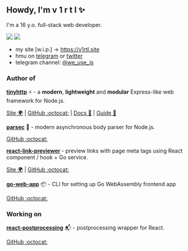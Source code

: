 ## Howdy, I'm v 1 r t l ✨

I'm a 16 y.o. full-stack web developer.

[![](https://img.shields.io/badge/website-v1rtl.site-blue?style=flat-square)](https://v1rtl.site) ![](https://img.shields.io/badge/languages-ts,js,go-black?style=flat-square)

- my site [w.i.p.] -> https://v1rtl.site
- hmu on [telegram](https://t.me/talentless_guy) or [twitter](https://twitter.com/v1rtl)
- telegram channel: [@we_use_js](https://t.me/we_use_js)

### Author of

**[tinyhttp](https://tinyhttp.v1rtl.site)** :zap: - a **modern**, **lightweight** and **modular** Express-like web framework for Node.js.

[Site :earth_africa:](https://tinyhttp.v1rtl.site) | [GitHub :octocat:](https://github.com/talentlessguy/tinyhttp) | [Docs :scroll:](https://tinyhttp.v1rtl.site/docs) | [Guide :triangular_flag_on_post:](https://tinyhttp.v1rtl.site/learn)

**[parsec](https://github.com/talentlessguy/parsec)** :milky_way: - modern asynchronous body parser for Node.js.

[GitHub :octocat:](https://github.com/talentlessguy/parsec)

**[react-link-previewer](https://react-link-previewer.now.sh/)** - preview links with page meta tags using React component / hook + Go service.

[Site :earth_africa:](https://react-link-previewer.now.sh) | [GitHub :octocat:](https://github.com/relay-chat/react-link-previewer)

**[go-web-app](https://github.com/talentlessguy/go-web-app)** 📦 - CLI for setting up Go WebAssembly frontend app

[GitHub :octocat:](https://github.com/talentlessguy/go-web-app)

### Working on

**[react-postprocessing](https://github.com/react-spring/react-postprocessing)** 📬 - postprocessing wrapper for React.

[GitHub :octocat:](https://github.com/react-spring/react-postprocessing)
